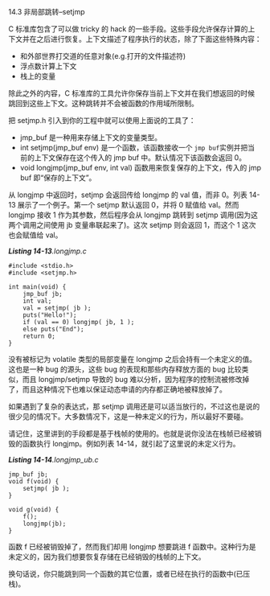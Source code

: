 14.3 非局部跳转–setjmp

C 标准库包含了可以做 tricky 的 hack 的一些手段。这些手段允许保存计算的上下文并在之后进行恢复。上下文描述了程序执行的状态，除了下面这些特殊内容：

* 和外部世界打交道的任意对象\(e.g.打开的文件描述符\)
* 浮点数计算上下文
* 栈上的变量

除此之外的内容，C 标准库的工具允许你保存当前上下文并在我们想返回的时候跳回到这些上下文。这种跳转并不会被函数的作用域所限制。

把 setjmp.h 引入到你的工程中就可以使用上面说的工具了：

* jmp\_buf 是一种用来存储上下文的变量类型。
* int setjmp\(jmp\_buf env\) 是一个函数，该函数接收一个 `jmp buf`实例并把当前的上下文保存在这个传入的 jmp buf 中。默认情况下该函数会返回 0。
* void longjmp\(jmp\_buf env, int val\) 函数用来恢复保存的上下文，传入的 jmp buf 即“保存的上下文”。

从 longjmp 中返回时，setjmp 会返回传给 longjmp 的 val 值，而非 0。列表 14-13 展示了一个例子。第一个 setjmp 默认返回 0，并将 0 赋值给 val。然而 longjmp 接收 1 作为其参数，然后程序会从 longjmp 跳转到 setjmp 调用\(因为这两个调用之间使用 jb 变量串联起来了\)。这次 setjmp 则会返回 1，而这个 1 这次也会赋值给 val。

_**Listing 14-13**.longjmp.c_

```
#include <stdio.h>
#include <setjmp.h>

int main(void) {
    jmp_buf jb;
    int val;
    val = setjmp( jb );
    puts("Hello!");
    if (val == 0) longjmp( jb, 1 );
    else puts("End");
    return 0;
}
```

没有被标记为 volatile 类型的局部变量在 longjmp 之后会持有一个未定义的值。这也是一种 bug 的源头，这些 bug 的表现和那些内存释放方面的 bug 比较类似，而且 longjmp/setjmp 导致的 bug 难以分析，因为程序的控制流被修改掉了，而且这种情况下也难以保证动态申请的内存都正确地被释放掉了。

如果遇到了复杂的表达式，那 setjmp 调用还是可以适当放行的，不过这也是说的很少见的情况下。大多数情况下，这是一种未定义的行为，所以最好不要碰。

请记住，这里讲到的手段都是基于栈帧的使用的。也就是说你没法在栈帧已经被销毁的函数执行 longjmp。例如列表 14-14，就引起了这里说的未定义行为。

_**Listing 14-14**.longjmp\_ub.c_

```
jmp_buf jb;
void f(void) {
    setjmp( jb );
}

void g(void) {
    f();
    longjmp(jb);
}
```

函数 f 已经被销毁掉了，然而我们却用 longjmp 想要跳进 f 函数中。这种行为是未定义的，因为我们想要恢复存储在已经销毁的栈帧的上下文。

换句话说，你只能跳到同一个函数的其它位置，或者已经在执行的函数中\(已压栈\)。

